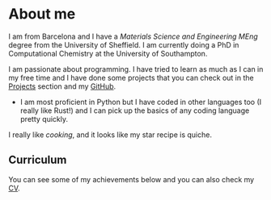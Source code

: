 # About me

I am from Barcelona and I have a *Materials Science and Engineering MEng* degree from the University of Sheffield. I am currently doing a PhD in Computational Chemistry at the University of Southampton.

I am passionate about programming. I have tried to learn as much as I can in my free time and I have done some projects that you can check out in the [Projects](./projects.md) section and my [GitHub](https://github.com/Parzival1918).

- I am most proficient in Python but I have coded in other languages too (I really like Rust!) and I can pick up the basics of any coding language pretty quickly.

I really like *cooking*, and it looks like my star recipe is quiche.

## Curriculum

You can see some of my achievements below and you can also check my [CV](../../CV.pdf).


